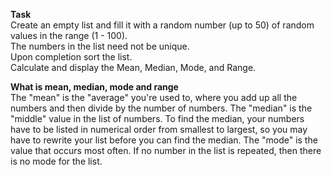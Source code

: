 <b> Task </b> <br>
Create an empty list and fill it with a random number (up to 50) of random values in the range (1 - 100).<br>
The numbers in the list need not be unique.<br>
Upon completion sort the list.<br>
Calculate and display the Mean, Median, Mode, and Range.<br>

<b>What is mean, median, mode and range</b> <br>
The "mean" is the "average" you're used to, where you add up all the numbers and then divide by the number of numbers. The "median" is the "middle" value in the list of numbers. To find the median, your numbers have to be listed in numerical order from smallest to largest, so you may have to rewrite your list before you can find the median. The "mode" is the value that occurs most often. If no number in the list is repeated, then there is no mode for the list.
  

